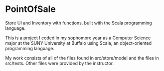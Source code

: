 # PointOfSale
Store UI and Inventory with functions, built with the Scala programming language.

This is a project I coded in my sophomore year as a Computer Science major at the SUNY University at Buffalo using Scala, an object-oriented
programming language.

My work consists of all of the files found in src/store/model and the files in src/tests. Other files were provided by the instructor.
